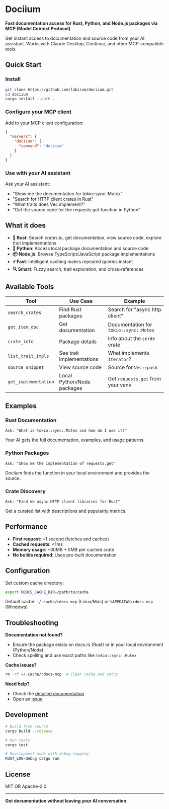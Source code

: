 # Dociium

**Fast documentation access for Rust, Python, and Node.js packages via MCP (Model Context Protocol)**

Get instant access to documentation and source code from your AI assistant. Works with Claude Desktop, Continue, and other MCP-compatible tools.

## Quick Start

### Install

```bash
git clone https://github.com/labiium/dociium.git
cd dociium
cargo install --path .
```

### Configure your MCP client

Add to your MCP client configuration:

```json
{
  "servers": {
    "dociium": {
      "command": "dociium"
    }
  }
}
```

### Use with your AI assistant

Ask your AI assistant:
- "Show me the documentation for tokio::sync::Mutex"
- "Search for HTTP client crates in Rust"
- "What traits does Vec implement?"
- "Get the source code for the requests.get function in Python"

## What it does

- **🦀 Rust**: Search crates.io, get documentation, view source code, explore trait implementations
- **🐍 Python**: Access local package documentation and source code
- **📦 Node.js**: Browse TypeScript/JavaScript package implementations
- **⚡ Fast**: Intelligent caching makes repeated queries instant
- **🔍 Smart**: Fuzzy search, trait exploration, and cross-references

## Available Tools

| Tool | Use Case | Example |
|------|----------|---------|
| `search_crates` | Find Rust packages | Search for "async http client" |
| `get_item_doc` | Get documentation | Documentation for `tokio::sync::Mutex` |
| `crate_info` | Package details | Info about the `serde` crate |
| `list_trait_impls` | See trait implementations | What implements `Iterator`? |
| `source_snippet` | View source code | Source for `Vec::push` |
| `get_implementation` | Local Python/Node packages | Get `requests.get` from your venv |

## Examples

### Rust Documentation
```
Ask: "What is tokio::sync::Mutex and how do I use it?"
```
Your AI gets the full documentation, examples, and usage patterns.

### Python Packages
```
Ask: "Show me the implementation of requests.get"
```
Dociium finds the function in your local environment and provides the source.

### Crate Discovery
```
Ask: "Find me async HTTP client libraries for Rust"
```
Get a curated list with descriptions and popularity metrics.

## Performance

- **First request**: ~1 second (fetches and caches)
- **Cached requests**: <1ms 
- **Memory usage**: ~30MB + 5MB per cached crate
- **No builds required**: Uses pre-built documentation

## Configuration

Set custom cache directory:
```bash
export RDOCS_CACHE_DIR=/path/to/cache
```

Default cache: `~/.cache/rdocs-mcp` (Linux/Mac) or `%APPDATA%\rdocs-mcp` (Windows)

## Troubleshooting

**Documentation not found?**
- Ensure the package exists on docs.rs (Rust) or in your local environment (Python/Node)
- Check spelling and use exact paths like `tokio::sync::Mutex`

**Cache issues?**
```bash
rm -rf ~/.cache/rdocs-mcp  # Clear cache and retry
```

**Need help?**
- Check the [detailed documentation](docs/)
- Open an [issue](https://github.com/labiium/dociium/issues)

## Development

```bash
# Build from source
cargo build --release

# Run tests
cargo test

# Development mode with debug logging
RUST_LOG=debug cargo run
```

## License

MIT OR Apache-2.0

---

**Get documentation without leaving your AI conversation.**
